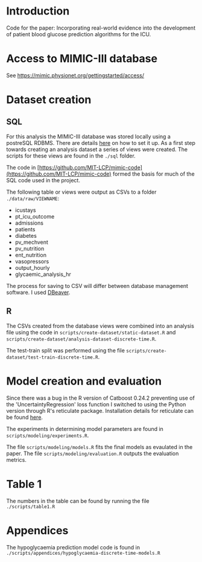 
# Introduction

Code for the paper: Incorporating real-world evidence into the development of patient blood glucose prediction algorithms for the ICU. 

# Access to MIMIC-III database

See https://mimic.physionet.org/gettingstarted/access/

# Dataset creation 

## SQL 

For this analysis the MIMIC-III database was stored locally using a postreSQL RDBMS. 
There are details [here](https://mimic.physionet.org/tutorials/install-mimic-locally-ubuntu/) on how to set it up. As a first step towards creating an analysis dataset a series of views were created. The scripts for these views are found in the `./sql` folder. 

The code in [https://github.com/MIT-LCP/mimic-code](https://github.com/MIT-LCP/mimic-code) formed the basis for much of the SQL code used in the project. 

The following table or views were output as CSVs to a folder `./data/raw/VIEWNAME`:

* icustays  
* pt_icu_outcome
* admissions
* patients  
* diabetes  
* pv_mechvent  
* pv_nutrition  
* ent_nutrition  
* vasopressors  
* output_hourly 
* glycaemic_analysis_hr  

The process for saving to CSV will differ between database management software. I used [DBeaver](https://dbeaver.io/).

## R 

The CSVs created from the database views were combined into an analysis file using 
the code in `scripts/create-dataset/static-dataset.R` and `scripts/create-dataset/analysis-dataset-discrete-time.R`. 

The test-train split was performed using the file `scripts/create-dataset/test-train-discrete-time.R`. 

# Model creation and evaluation

Since there was a bug in the R version of Catboost 0.24.2 preventing use of the 
'UncertaintyRegression' loss function I switched to using the Python version through R's reticulate package. Installation details for reticulate can be found [here](https://rstudio.github.io/reticulate/). 

The experiments in determining model parameters are found in `scripts/modeling/experiments.R`. 

The file `scripts/modeling/models.R` fits the final models as evaulated in the paper. The file `scripts/modeling/evaluation.R` outputs the evaluation metrics. 

# Table 1 

The numbers in the table can be found by running the file `./scripts/table1.R`

# Appendices

The hypoglycaemia prediction model code is found in `./scripts/appendices/hypoglycaemia-discrete-time-models.R`

